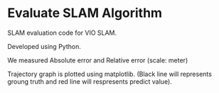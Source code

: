 # Evaluate SLAM Algorithm

SLAM evaluation code for VIO SLAM.

Developed using Python.

We measured Absolute error and Relative error (scale: meter)

Trajectory graph is plotted using matplotlib. (Black line will represents groung truth and red line will respresents predict value).
